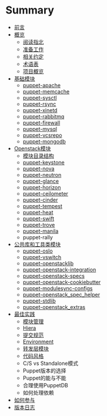 # Summary

* [前言](README.md)
* [概览](Introduction/Intro.md)
   * [阅读指北](Introduction/read_guide.md)
   * [准备工作](Introduction/requirement.md)
   * [相关约定](Introduction/convention.md)
   * [术语表](Introduction/term.md)
   * [项目概览](Introduction/project_overview.md)
* [基础模块](base_modules/readme.md)
   * [puppet-apache](base_modules/puppet-apache.md)
   * [puppet-memcache](base_modules/puppet-memcache.md)
   * [puppet-sysctl](base_modules/puppet-sysctl.md)
   * [puppet-rsync](base_modules/puppet-rsync.md)
   * [puppet-xinetd](base_modules/puppet-xinetd.md)
   * [puppet-rabbitmq](base_modules/puppet-rabbitmq.md)
   * [puppet-firewall](base_modules/puppet-firewall.md)
   * [puppet-mysql](base_modules/puppet-mysql.md)
   * [puppet-vcsrepo](base_modules/puppet-vcsrepo.md)
   * [puppet-mongodb](base_modules/puppet-mongodb.md)
* [Openstack模块](Openstack_modules/README.md)
   * [模块目录结构](Introduction/module_structure.md)
   * [puppet-keystone](Openstack_modules/puppet-keystone.md)
   * [puppet-nova](Openstack_modules/puppet-nova.md)
   * [puppet-neutron](Openstack_modules/puppet-neutron.md)
   * [puppet-glance](Openstack_modules/puppet-glance.md)
   * [puppet-horizon](Openstack_modules/puppet-horizon.md)
   * [puppet-ceilometer](Openstack_modules/puppet-ceilometer.md)
   * [puppet-cinder](Openstack_modules/puppet-cinder.md)
   * [puppet-tempest](Openstack_modules/puppet-tempest.md)
   * [puppet-heat](Openstack_modules/puppet-heat.md)
   * [puppet-swift](Openstack_modules/puppet-swift.md)
   * [puppet-trove](Openstack_modules/puppet-trove.md)
   * [puppet-manila](Openstack_modules/puppet-manila.md)
   * puppet-rally
* [公共库和工具类模块](Library_modules/readme.md)
   * [puppet-oslo](Openstack_modules/puppet-oslo.md)
   * [puppet-vswitch](base_modules/puppet-vswitch.md)
   * [puppet-openstacklib](Library_modules/puppet-openstacklib.md)
   * [puppet-openstack-integration](Library_modules/puppet-openstack-integration.md)
   * [puppet-openstack-specs](Library_modules/puppet-openstackspecs.md)
   * [puppet-openstack-cookiebutter](Library_modules/puppet-cookiebutter.md)
   * [puppet-modulesync-configs](Library_modules/puppet-modulesync.md)
   * [puppet-openstack_spec_helper](Library_modules/puppet-openstackspec_helper.md)
   * [puppet-stdlib](Library_modules/puppet-stdlib.md)
   * [puppet-openstack_extras](Library_modules/puppet-openstack_extras.md)
* [最佳实践](bestpractice/README.md)
   * [模块管理](bestpractice/code_management.md)
   * [Hiera](bestpractice/hiera.md)
   * [提交规范](bestpractice/version_control.md)
   * [Environment](bestpractice/environment.md)
   * [转发层模块](bestpractice/Composition.md)
   * [代码风格](bestpractice/code_style.md)
   * C/S vs Standalone模式
   * Puppet版本的选择
   * Puppet的能与不能
   * 合理使用PuppetDB
   * 如何处理依赖
* [如何参与](howto.md)
* [版本日志](release.md)


